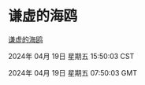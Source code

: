 # 谦虚的海鸥
[谦虚的海鸥](http://219.139.199.45:56308/qxdho/course/base/hotlink/index.php)

2024年 04月 19日 星期五 15:50:03 CST

2024年 04月 19日 星期五 07:50:03 GMT
